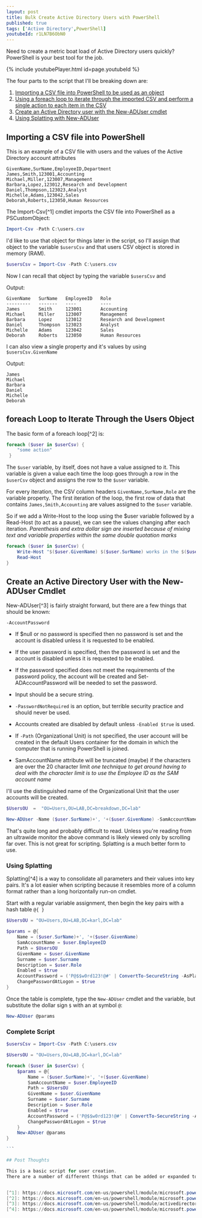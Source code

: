 ```yaml
---
layout: post
title: Bulk Create Active Directory Users with PowerShell
published: true
tags: ['Active Directory',PowerShell]
youtubeId: r1LN7B6ObN0
---
```


Need to create a metric boat load of Active Directory users quickly?
PowerShell is your best tool for the job.

{% include youtubePlayer.html id=page.youtubeId %}

The four parts to the script that I'll be breaking down are:
1. [Importing a CSV file into PowerShell to be used as an object](#importing-a-csv-file-into-powershell)
2. [Using a foreach loop to iterate through the imported CSV and perform a single action to each item in the CSV](#foreach-loop-to-iterate-ihrough-the-users-object)
3. [Create an Active Directory user with the New-ADUser cmdlet](#create-an-active-directory-user-with-the-new-aduser-cmdlet)
4. [Using Splatting with New-ADUser](#using-splatting)

## Importing a CSV file into PowerShell

This is an example of a CSV file with users and the values of the Active Directory account attributes

````csv
GivenName,SurName,EmployeeID,Department                 
James,Smith,123001,Accounting
Michael,Miller,123007,Management
Barbara,Lopez,123012,Research and Development
Daniel,Thompson,123023,Analyst                    
Michelle,Adams,123042,Sales
Deborah,Roberts,123050,Human Resources
````
The Import-Csv[^1] cmdlet imports the CSV file into PowerShell as a PSCustomObject:

````powershell
Import-Csv -Path C:\users.csv
````

I'd like to use that object for things later in the script, so I'll assign that object to the variable `$usersCsv` and that users CSV object is stored in memory (RAM).

````powershell
$usersCsv = Import-Csv -Path C:\users.csv
````

Now I can recall that object by typing the variable `$usersCsv` and

Output:
````
GivenName   SurName   EmployeeID   Role                    
---------   -------   ----         ----                    
James       Smith     123001       Accounting              
Michael     Miller    123007       Management                     
Barbara     Lopez     123012       Research and Development
Daniel      Thompson  123023       Analyst                                                             
Michelle    Adams     123042       Sales
Deborah     Roberts   123050       Human Resources         
````

I can also view a single property and it's values by using `$usersCsv.GivenName`

Output:
````
James
Michael
Barbara
Daniel                    
Michelle
Deborah
````

## foreach Loop to Iterate Through the Users Object

The basic form of a foreach loop[^2] is:
````powershell
foreach ($user in $userCsv) { 
	"some action"
 }
````

The `$user` variable, by itself, does not have a value assigned to it. This  variable is given a value each time the loop goes through a row in the `$userCsv` object and assigns the row to the `$user` variable.

For every iteration, the CSV column headers `GivenName,SurName,Role` are the variable property.
The first iteration of the loop, the first row of data that contains `James,Smith,Accounting` are values assigned to the `$user` variable.

So if we add a Write-Host to the loop using the $user variable followed by a Read-Host (to act as a pause), we can see the values changing after each iteration.
*Parenthesis and extra dollar sign are inserted because of mixing text and variable properties within the same double quotation marks*

````powershell  
foreach ($user in $userCsv) {
	Write-Host "$($user.GivenName) $($user.SurName) works in the $($user.Role) department."
	Read-Host
}
````


## Create an Active Directory User with the New-ADUser Cmdlet

New-ADUser[^3] is fairly straight forward, but there are a few things that should be known:

`-AccountPassword`
*  If $null or no password is specified then no password is set and the account is disabled unless it is requested to be enabled.
*   If the user password is specified, then the password is set and the account is disabled unless it is requested to be enabled.
* If the password specified does not meet the requirements of the password policy, the account will be created and Set-ADAccountPassword will be needed to set the password.
* Input should be a secure string.

* `-PasswordNotRequired` is an option, but terrible security practice and should never be used.

* Accounts created are disabled by default unless `-Enabled $true` is used.

* If `-Path` (Organizational Unit) is not specified, the user account will be created in the default Users container for the domain in which the computer that is running PowerShell is joined.

* SamAccountName attribute will be truncated (maybe) if the characters are over the 20 character limit
*one technique to get around having to deal with the character limit is to use the Employee ID as the SAM account name*

I'll use the distinguished name of the Organizational Unit that the user accounts will be created.

````powershell
$UsersOU  =  "OU=Users,OU=LAB,DC=breakdown,DC=lab"

New-ADUser -Name ($user.SurName)+', '+($user.GivenName) -SamAccountName $user.EmployeeID -Path $UsersOu -GivenName $user.GivenName -Surname $user.Surname -Description $user.Role -Enabled $true -AccountPassword  ('P@$$w0rd123!@#' | ConvertTo-SecureString -AsPlainText -Force)
````

That's quite long and probably difficult to read. Unless you're reading from an ultrawide monitor the above command is likely viewed only by scrolling far over.
This is not great for scripting. Splatting is a much better form to use.

### Using Splatting
Splatting[^4] is a way to consolidate all parameters and their values into key pairs. It's a lot easier when scripting because it resembles more of a column format rather than a long horizontally run-on cmdlet.

Start with a regular variable assignment, then begin the key pairs with a hash table `@{ }`

````powershell  
$UsersOU = "OU=Users,OU=LAB,DC=karl,DC=lab"  

$params = @{
	Name = ($user.SurName)+', '+($user.GivenName)
	SamAccountName = $user.EmployeeID
	Path = $UsersOU
	GivenName = $user.GivenName
	Surname = $user.Surname
	Description = $user.Role
	Enabled = $true
	AccountPassword = ('P@$$w0rd123!@#' | ConvertTo-SecureString -AsPlainText -Force)
	ChangePasswordAtLogon = $true
}
````

Once the table is complete, type the `New-ADUser` cmdlet and the variable, but substitute the dollar sign `$` with an at symbol `@`:

````powershell
New-ADUser @params
````

### Complete Script

````powershell
$usersCsv = Import-Csv -Path C:\users.csv

$UsersOU = "OU=Users,OU=LAB,DC=karl,DC=lab"

foreach ($user in $userCsv) {  
	$params = @{  
		Name = ($user.SurName)+', '+($user.GivenName)  
		SamAccountName = $user.EmployeeID  
		Path = $UsersOU  
		GivenName = $user.GivenName  
		Surname = $user.Surname  
		Description = $user.Role  
		Enabled = $true  
		AccountPassword = ('P@$$w0rd123!@#' | ConvertTo-SecureString -AsPlainText -Force)  
		ChangePasswordAtLogon = $true  
	}
	New-ADUser @params
}

```

## Post Thoughts

This is a basic script for user creation.
There are a number of different things that can be added or expanded to automate other aspects of the new user provisioning process such as security group membership or Exchange mailbox creation as well as adding error handling, but this is a good foundation in which to start.


[^1]: https://docs.microsoft.com/en-us/powershell/module/microsoft.powershell.utility/import-csv
[^2]: https://docs.microsoft.com/en-us/powershell/module/microsoft.powershell.core/about/about_foreach
[^3]: https://docs.microsoft.com/en-us/powershell/module/activedirectory/new-aduser
[^4]: https://docs.microsoft.com/en-us/powershell/module/microsoft.powershell.core/about/about_splatting
